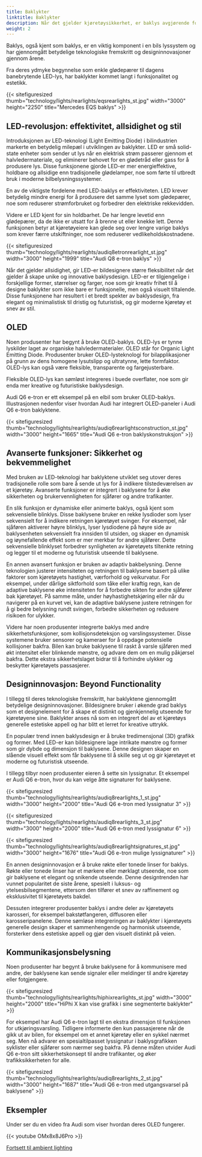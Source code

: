 ```yaml
---
title: Baklykter
linktitle: Baklykter
description: Når det gjelder kjøretøysikkerhet, er baklys avgjørende for å sikre at bilistene kan se og andre kan se dem på veien.
weight: 2
---
```

<!-- markdownlint-disable MD033 -->
Baklys, også kjent som baklys, er en viktig komponent i en bils lyssystem og har gjennomgått betydelige teknologiske fremskritt og designinnovasjoner gjennom årene.

Fra deres ydmyke begynnelse som enkle glødepærer til dagens banebrytende LED-lys, har baklykter kommet langt i funksjonalitet og estetikk.

{{< sitefiguresized thumb="technology/lights/rearlights/eqsrearlights_st.jpg" width="3000" height="2250" title="Mercedes EQS baklys" >}}

## LED-revolusjon: effektivitet, allsidighet og stil

Introduksjonen av LED-teknologi (Light Emitting Diode) i bilindustrien markerte en betydelig milepæl i utviklingen av baklykter. LED er små solid-state enheter som sender ut lys når en elektrisk strøm passerer gjennom et halvledermateriale, og eliminerer behovet for en glødetråd eller gass for å produsere lys. Disse funksjonene gjorde LED-er mer energieffektive, holdbare og allsidige enn tradisjonelle glødelamper, noe som førte til utbredt bruk i moderne bilbelysningssystemer.

En av de viktigste fordelene med LED-baklys er effektiviteten. LED krever betydelig mindre energi for å produsere det samme lyset som glødepærer, noe som reduserer strømforbruket og forbedrer den elektriske rekkevidden.

Videre er LED kjent for sin holdbarhet. De har lengre levetid enn glødepærer, da de ikke er utsatt for å brenne ut eller knekke lett. Denne funksjonen betyr at kjøretøyeiere kan glede seg over lengre varige baklys som krever færre utskiftninger, noe som reduserer vedlikeholdskostnadene.

{{< sitefiguresized thumb="technology/lights/rearlights/audiq8etronrearlight_st.jpg" width="3000" height="1999" title="Audi Q8 e-tron baklys" >}}

Når det gjelder allsidighet, gir LED-er bildesignere større fleksibilitet når det gjelder å skape unike og innovative baklysdesign. LED-er er tilgjengelige i forskjellige former, størrelser og farger, noe som gir kreativ frihet til å designe baklykter som ikke bare er funksjonelle, men også visuelt tiltalende. Disse funksjonene har resultert i et bredt spekter av baklysdesign, fra elegant og minimalistisk til dristig og futuristisk, og gir moderne kjøretøy et snev av stil.

## OLED

Noen produsenter har begynt å bruke OLED-baklys. OLED-lys er tynne lyskilder laget av organiske halvledermaterialer. OLED står for Organic Light Emitting Diode. Produsenter bruker OLED-lysteknologi for bilapplikasjoner på grunn av dens homogene lysutslipp og ultratynne, lette formfaktor. OLED-lys kan også være fleksible, transparente og fargejusterbare.

Fleksible OLED-lys kan sømløst integreres i buede overflater, noe som gir enda mer kreative og futuristiske baklysdesign.

Audi Q6 e-tron er ett eksempel på en elbil som bruker OLED-baklys.
Illustrasjonen nedenfor viser hvordan Audi har integrert OLED-paneler i Audi Q6 e-tron baklyktene.

{{< sitefiguresized thumb="technology/lights/rearlights/audiq6rearlightsconstruction_st.jpg" width="3000" height="1665" title="Audi Q6 e-tron baklyskonstruksjon" >}}

## Avanserte funksjoner: Sikkerhet og bekvemmelighet

Med bruken av LED-teknologi har baklyktene utviklet seg utover deres tradisjonelle rolle som bare å sende ut lys for å indikere tilstedeværelsen av et kjøretøy. Avanserte funksjoner er integrert i baklysene for å øke sikkerheten og brukervennligheten for sjåfører og andre trafikanter.

En slik funksjon er dynamiske eller animerte baklys, også kjent som sekvensielle blinklys. Disse baklysene bruker en rekke lysdioder som lyser sekvensielt for å indikere retningen kjøretøyet svinger. For eksempel, når sjåføren aktiverer høyre blinklys, lyser lysdiodene på høyre side av baklysenheten sekvensielt fra innsiden til utsiden, og skaper en dynamisk og iøynefallende effekt som er mer merkbar for andre sjåfører. Dette sekvensielle blinklyset forbedrer synligheten av kjøretøyets tiltenkte retning og legger til et moderne og futuristisk utseende til baklysene.

En annen avansert funksjon er bruken av adaptiv bakbelysning. Denne teknologien justerer intensiteten og retningen til baklysene basert på ulike faktorer som kjøretøyets hastighet, værforhold og veikurvatur. For eksempel, under dårlige siktforhold som tåke eller kraftig regn, kan de adaptive baklysene øke intensiteten for å forbedre sikten for andre sjåfører bak kjøretøyet. På samme måte, under høyhastighetskjøring eller når du navigerer på en kurvet vei, kan de adaptive baklysene justere retningen for å gi bedre belysning rundt svingen, forbedre sikkerheten og redusere risikoen for ulykker.

Videre har noen produsenter integrerte baklys med andre sikkerhetsfunksjoner, som kollisjonsdeteksjon og varslingssystemer. Disse systemene bruker sensorer og kameraer for å oppdage potensielle kollisjoner bakfra. Bilen kan bruke baklysene til raskt å varsle sjåføren med økt intensitet eller blinkende mønstre, og advare dem om en mulig påkjørsel bakfra. Dette ekstra sikkerhetslaget bidrar til å forhindre ulykker og beskytter kjøretøyets passasjerer.

## Designinnovasjon: Beyond Functionality

I tillegg til deres teknologiske fremskritt, har baklyktene gjennomgått betydelige designinnovasjoner. Bildesignere bruker i økende grad baklys som et designelement for å skape et distinkt og gjenkjennelig utseende for kjøretøyene sine. Baklykter anses nå som en integrert del av et kjøretøys generelle estetiske appell og har blitt et lerret for kreative uttrykk.

En populær trend innen baklysdesign er å bruke tredimensjonal (3D) grafikk og former. Med LED-er kan bildesignere lage intrikate mønstre og former som gir dybde og dimensjon til baklysene. Denne designen skaper en slående visuell effekt som får baklysene til å skille seg ut og gir kjøretøyet et moderne og futuristisk utseende.

I tillegg tilbyr noen produsenter eieren å sette sin lyssignatur. Et eksempel er Audi Q6 e-tron, hvor du kan velge åtte signaturer for baklysene.

{{< sitefiguresized thumb="technology/lights/rearlights/audiq8rearlights_1_st.jpg" width="3000" height="2000" title="Audi Q6 e-tron med lyssignatur 3" >}}

{{< sitefiguresized thumb="technology/lights/rearlights/audiq8rearlights_3_st.jpg" width="3000" height="2000" title="Audi Q6 e-tron med lyssignatur 6" >}}

{{< sitefiguresized thumb="technology/lights/rearlights/audiq8rearlightsignatures_st.jpg" width="3000" height="1676" title="Audi Q6 e-tron mulige lyssignaturer" >}}

En annen designinnovasjon er å bruke røkte eller tonede linser for baklys. Røkte eller tonede linser har et mørkere eller mørklagt utseende, noe som gir baklysene et elegant og snikende utseende. Denne designtrenden har vunnet popularitet de siste årene, spesielt i luksus- og ytelsesbilsegmentene, ettersom den tilfører et snev av raffinement og eksklusivitet til kjøretøyets bakdel.

Dessuten integrerer produsenter baklys i andre deler av kjøretøyets karosseri, for eksempel bakstøtfangeren, diffusoren eller karosseripanelene. Denne sømløse integreringen av baklykter i kjøretøyets generelle design skaper et sammenhengende og harmonisk utseende, forsterker dens estetiske appell og gjør den visuelt distinkt på veien.

## Kommunikasjonsbelysning

Noen produsenter har begynt å bruke baklysene for å kommunisere med andre, der baklysene kan sende signaler eller meldinger til andre kjøretøy eller fotgjengere.

{{< sitefiguresized thumb="technology/lights/rearlights/hiphixrearlights_st.jpg" width="3000" height="2000" title="HiPhi X kan vise grafikk i sine segmenterte baklykter" >}}

For eksempel har Audi Q6 e-tron lagt til en ekstra dimensjon til funksjonen for utkjøringsvarsling. Tidligere informerte den kun passasjerene når de gikk ut av bilen, for eksempel om et annet kjøretøy eller en sykkel nærmet seg. Men nå advarer en spesialtilpasset lyssignatur i baklysgrafikken syklister eller sjåfører som nærmer seg bakfra. På denne måten utvider Audi Q6 e-tron sitt sikkerhetskonsept til andre trafikanter, og øker trafikksikkerheten for alle.

{{< sitefiguresized thumb="technology/lights/rearlights/audiq8rearlights_2_st.jpg" width="3000" height="1687" title="Audi Q6 e-tron med utgangsvarsel på baklysene" >}}

## Eksempler

Under ser du en video fra Audi som viser hvordan deres OLED fungerer.

{{< youtube OMx8x8J6Pro >}}

[Fortsett til ambient lighting](../ambientlighting/)